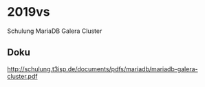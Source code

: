 # 2019vs
Schulung MariaDB Galera Cluster 

## Doku 

http://schulung.t3isp.de/documents/pdfs/mariadb/mariadb-galera-cluster.pdf
